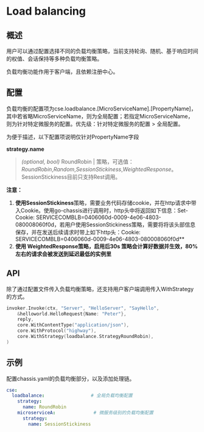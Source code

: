 # Load balancing
## 概述

用户可以通过配置选择不同的负载均衡策略，当前支持轮询、随机、基于响应时间的权值、会话保持等多种负载均衡策略。

负载均衡功能作用于客户端，且依赖注册中心。

## 配置

负载均衡的配置项为cse.loadbalance.[MicroServiceName].[PropertyName]，其中若省略MicroServiceName，则为全局配置；若指定MicroServiceName，则为针对特定微服务的配置。优先级：针对特定微服务的配置 > 全局配置。

为便于描述，以下配置项说明仅针对PropertyName字段

**strategy.name**
>*(optional, bool)* RoundRobin | 策略，可选值：*RoundRobin*,*Random*,*SessionStickiness*,*WeightedResponse*。
>SessionStickiness目前只支持Rest调用。

**注意：**

1. **使用SessionStickiness**策略，需要业务代码存储cookie，并在http请求中带入Cookie。使用go-chassis进行调用时，http头中将返回如下信息：Set-Cookie: SERVICECOMBLB=0406060d-0009-4e06-4803-080008060f0d，若用户使用SessionStickiness策略，需要将将该头部信息保存，并在发送后续请求时带上如下http头：Cookie: SERVICECOMBLB=0406060d-0009-4e06-4803-080008060f0d**
2. **使用 WeightedResponse策略，启用后30s 策略会计算好数据并生效，80%左右的请求会被发送到延迟最低的实例里**

## API

除了通过配置文件传入负载均衡策略，还支持用户客户端调用传入WithStrategy的方式。

```go
invoker.Invoke(ctx, "Server", "HelloServer", "SayHello",
    &helloworld.HelloRequest{Name: "Peter"},
    reply,
    core.WithContentType("application/json"),
    core.WithProtocol("highway"),
    core.WithStrategy(loadbalance.StrategyRoundRobin),
)
```

## 示例

配置chassis.yaml的负载均衡部分，以及添加处理链。

```yaml
cse:
  loadbalance:                 # 全局负载均衡配置
    strategy:
      name: RoundRobin
    microserviceA:              # 微服务级别的负载均衡配置
      strategy:
        name: SessionStickiness
```



